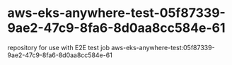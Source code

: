 # aws-eks-anywhere-test-05f87339-9ae2-47c9-8fa6-8d0aa8cc584e-61
repository for use with E2E test job aws-eks-anywhere-test:05f87339-9ae2-47c9-8fa6-8d0aa8cc584e-61
